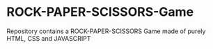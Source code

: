 # ROCK-PAPER-SCISSORS-Game
Repository contains a ROCK-PAPER-SCISSORS Game made of purely HTML, CSS and JAVASCRIPT
